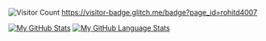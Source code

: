 ![Visitor Count](https://profile-counter.glitch.me/{rohitd4007}/count.svg)
https://visitor-badge.glitch.me/badge?page_id=rohitd4007

[![My GitHub Stats](https://github-readme-stats.vercel.app/api/?username=rohitd4007&count_private=true&theme=tokyonight&showicons=true)]()
[![My GitHub Language Stats](https://github-readme-stats.vercel.app/api/top-langs/?username=rohitd4007&langs_count=5&theme=tokyonight)]()
